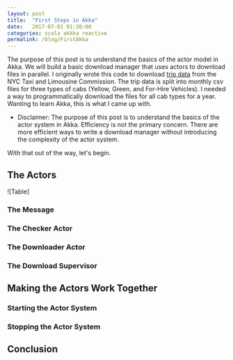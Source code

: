 ```yaml
---
layout: post
title:  "First Steps in Akka"
date:   2017-07-01 01:30:00
categories: scala akkka reactive 
permalink: /blog/FirstAkka
---
```


The purpose of this post is to understand the basics of the actor model in Akka. We will build a basic download manager that uses actors to download files in parallel. 
I originally wrote this code to download [trip data][nyc-taxi] from the NYC Taxi and Limousine Commission. The trip data is split into monthly csv files for three types of cabs (Yellow, Green, and For-Hire Vehicles). I needed a way to programmatically download the files for all cab types for a year. Wanting to learn Akka, this is what I came up with. 

- Disclaimer: The purpose of this post is to understand the basics of the actor system in Akka. Efficiency is not the primary concern. There are more efficient ways to write a download manager without introducing the complexity of the actor system. 

With that out of the way, let's begin. 

## The Actors ##

![Table]

### The Message ###

### The Checker Actor ### 

### The Downloader Actor ###

### The Download Supervisor ###

## Making the Actors Work Together ##

### Starting the Actor System ###
### Stopping the Actor System ###

## Conclusion ##



[nyc-taxi]: http://www.nyc.gov/html/tlc/html/about/trip_record_data.shtml

